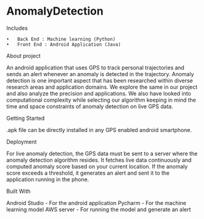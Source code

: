 # AnomalyDetection

Includes

	•	Back End : Machine learning (Python)
	•	Front End : Android Application (Java)
		
About project 

An android application that uses GPS to track personal trajectories and sends an alert whenever an anomaly is detected in the trajectory. Anomaly detection is one important aspect that has been researched within diverse research areas and application domains. We explore the same in our project and also analyze the precision and applications. We also have looked into computational complexity while selecting our algorithm keeping in mind the time and space constraints of anomaly detection on live GPS data.


Getting Started

.apk file can be directly installed in any GPS enabled android smartphone.

Deployment

For live anomaly detection, the GPS data must be sent to a server where the anomaly detection algorithm resides. It fetches live data continuously and computed anomaly score based on your current location. If the anomaly score exceeds a threshold, it generates an alert and sent it to the application running in the phone.

Built With

Android Studio - For the android application
Pycharm - For the machine learning model
AWS server - For running the model and generate an alert
